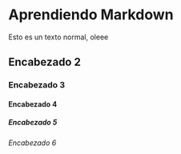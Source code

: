 # Aprendiendo Markdown

Esto es un texto normal, oleee

## Encabezado 2
### Encabezado 3
#### Encabezado 4
##### Encabezado 5
###### Encabezado 6

